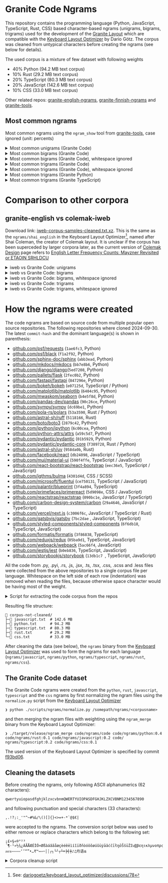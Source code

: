 # Granite Code Ngrams

This repository contains the programming language (Python, JavaScript, TypeScript, Rust, CSS) based character-based ngrams (unigrams, bigrams, trigrams) used for the development of the [Granite Layout](https://github.com/fohrloop/granite-layout) which are compatible with the [Keyboard Layout Optimizer](https://github.com/dariogoetz/keyboard_layout_optimizer) by Dario Götz. The corpus was cleaned from untypical characters before creating the ngrams (see below for details).

The used corpus is a mixture of few dataset with following weights

- 40% Python (94.2 MB text corpus)
- 10% Rust (29.2 MB text corpus)
- 20% TypeScript (80.3 MB text corpus)
- 20% JavaScript (142.6 MB text corpus)
- 10% CSS (33.0 MB text corpus)

Other related repos: [granite-english-ngrams](https://github.com/fohrloop/granite-english-ngrams),  [granite-finnish-ngrams](https://github.com/fohrloop/granite-finnish-ngrams) and [granite-tools](https://github.com/fohrloop/granite-tools).

## Most common ngrams

Most common ngrams using the `ngram_show` tool from [granite-tools](https://github.com/fohrloop/granite-tools), case ignored (unit: percents)

<details>
<summary>Most common unigrams (Granite Code)</summary>

```
────────────────────── code ──────────────────────
   1: ␣ ▇▇▇▇▇▇▇▇▇▇▇▇▇▇▇▇▇▇▇▇▇▇ 7.85
   2: e ▇▇▇▇▇▇▇▇▇▇▇▇▇▇▇▇▇▇▇▇▇▇ 7.81
   3: t ▇▇▇▇▇▇▇▇▇▇▇▇▇▇▇▇▇ 5.94
   4: a ▇▇▇▇▇▇▇▇▇▇▇▇▇ 4.71
   5: r ▇▇▇▇▇▇▇▇▇▇▇▇▇ 4.70
   6: s ▇▇▇▇▇▇▇▇▇▇▇▇ 4.46
   7: o ▇▇▇▇▇▇▇▇▇▇▇▇ 4.33
   8: n ▇▇▇▇▇▇▇▇▇▇▇▇ 4.16
   9: i ▇▇▇▇▇▇▇▇▇▇▇ 4.02
  10: ⏎ ▇▇▇▇▇▇▇▇▇ 3.30
  11: l ▇▇▇▇▇▇▇▇▇ 3.23
  12: c ▇▇▇▇▇▇▇ 2.55
  13: d ▇▇▇▇▇▇▇ 2.38
  14: p ▇▇▇▇▇▇▇ 2.38
  15: . ▇▇▇▇▇▇ 2.09
  16: u ▇▇▇▇▇▇ 2.02
  17: m ▇▇▇▇▇▇ 2.00
  18: - ▇▇▇▇▇ 1.92
  19: , ▇▇▇▇▇ 1.82
  20: f ▇▇▇▇▇ 1.76
  21: ) ▇▇▇▇ 1.46
  22: ( ▇▇▇▇ 1.46
  23: " ▇▇▇▇ 1.44
  24: h ▇▇▇▇ 1.33
  25: : ▇▇▇▇ 1.25
  26: g ▇▇▇ 1.21
  27: b ▇▇▇ 1.21
  28: _ ▇▇▇ 1.20
  29: 0 ▇▇▇ 1.07
  30: 1 ▇▇▇ 1.06
  31: = ▇▇▇ 1.00
  32: y ▇▇ 0.88
  33: 2 ▇▇ 0.79
  34: x ▇▇ 0.77
  35: v ▇▇ 0.76
  36: ' ▇▇ 0.70
  37: { ▇▇ 0.57
  38: } ▇▇ 0.57
  39: / ▇▇ 0.56
  40: w ▇ 0.53
  41: ; ▇ 0.53
  42: 3 ▇ 0.49
  43: k ▇ 0.48
  44: 4 ▇ 0.48
  45: 5 ▇ 0.42
  46: > ▇ 0.35
  47: 6 ▇ 0.34
  48: 8 ▇ 0.34
  49: [ ▇ 0.32
  50: ] ▇ 0.32
  51: * ▇ 0.30
  52: 9 ▇ 0.28
  53: 7 ▇ 0.27
  54: q ▇ 0.21
  55: # ▇ 0.19
  56: < ▇ 0.18
  57: `  0.18
  58: j  0.17
  59: z  0.17
  60: \  0.12
  61: |  0.10
  62: +  0.09
  63: &  0.09
  64: !  0.07
  65: @  0.06
  66: $  0.06
  67: ?  0.05
  68: %  0.04
  69: ^  0.01
  70: ~  0.01
  71:     0.00
  72: €  0.00
```
</details>


<details>
<summary>Most common bigrams (Granite Code)</summary>

```
────────────────────── code ──────────────────────
   1: er ▇▇▇▇▇▇▇▇▇▇▇▇▇▇▇▇▇▇▇▇▇ 1.01
   2: on ▇▇▇▇▇▇▇▇▇▇▇▇▇▇▇▇▇▇▇▇▇ 0.98
   3: ,␣ ▇▇▇▇▇▇▇▇▇▇▇▇▇▇▇▇▇▇▇▇▇ 0.98
   4: re ▇▇▇▇▇▇▇▇▇▇▇▇▇▇▇▇▇▇▇▇ 0.94
   5: in ▇▇▇▇▇▇▇▇▇▇▇▇▇▇▇▇▇▇▇ 0.93
   6: te ▇▇▇▇▇▇▇▇▇▇▇▇▇▇▇▇▇▇ 0.88
   7: se ▇▇▇▇▇▇▇▇▇▇▇▇▇▇▇▇▇ 0.80
   8: or ▇▇▇▇▇▇▇▇▇▇▇▇▇▇▇▇ 0.76
   9: st ▇▇▇▇▇▇▇▇▇▇▇▇▇▇▇ 0.72
  10: at ▇▇▇▇▇▇▇▇▇▇▇▇▇▇▇ 0.70
  11: es ▇▇▇▇▇▇▇▇▇▇▇▇▇▇ 0.67
  12: :␣ ▇▇▇▇▇▇▇▇▇▇▇▇▇▇ 0.66
  13: de ▇▇▇▇▇▇▇▇▇▇▇▇▇▇ 0.66
  14: en ▇▇▇▇▇▇▇▇▇▇▇▇▇▇ 0.65
  15: t␣ ▇▇▇▇▇▇▇▇▇▇▇▇▇ 0.64
  16: co ▇▇▇▇▇▇▇▇▇▇▇▇▇ 0.63
  17: le ▇▇▇▇▇▇▇▇▇▇▇▇▇ 0.62
  18: nt ▇▇▇▇▇▇▇▇▇▇▇▇▇ 0.61
  19: e␣ ▇▇▇▇▇▇▇▇▇▇▇▇▇ 0.60
  20: ar ▇▇▇▇▇▇▇▇▇▇▇▇ 0.59
  21: ti ▇▇▇▇▇▇▇▇▇▇▇▇ 0.56
  22: -- ▇▇▇▇▇▇▇▇▇▇▇ 0.55
  23: ,⏎ ▇▇▇▇▇▇▇▇▇▇▇ 0.54
  24: th ▇▇▇▇▇▇▇▇▇▇▇ 0.53
  25: ␣= ▇▇▇▇▇▇▇▇▇▇▇ 0.53
  26: al ▇▇▇▇▇▇▇▇▇▇▇ 0.52
  27: ro ▇▇▇▇▇▇▇▇▇▇▇ 0.51
  28: =␣ ▇▇▇▇▇▇▇▇▇▇ 0.49
  29: ␣t ▇▇▇▇▇▇▇▇▇▇ 0.49
  30: me ▇▇▇▇▇▇▇▇▇▇ 0.49
  31: el ▇▇▇▇▇▇▇▇▇▇ 0.48
  32: et ▇▇▇▇▇▇▇▇▇ 0.45
  33: ;⏎ ▇▇▇▇▇▇▇▇▇ 0.44
  34: as ▇▇▇▇▇▇▇▇▇ 0.43
  35: an ▇▇▇▇▇▇▇▇▇ 0.41
  36: s␣ ▇▇▇▇▇▇▇▇▇ 0.41
  37: ex ▇▇▇▇▇▇▇▇▇ 0.41
  38: ⏎⏎ ▇▇▇▇▇▇▇▇ 0.40
  39: it ▇▇▇▇▇▇▇▇ 0.40
  40: ra ▇▇▇▇▇▇▇▇ 0.39
```
</details>


<details>
<summary>Most common bigrams (Granite Code), whitespace ignored</summary>

```
────────────────────── code ──────────────────────
   1: er ▇▇▇▇▇▇▇▇▇▇▇▇▇▇▇▇▇▇▇▇▇ 1.28
   2: on ▇▇▇▇▇▇▇▇▇▇▇▇▇▇▇▇▇▇▇▇▇ 1.26
   3: re ▇▇▇▇▇▇▇▇▇▇▇▇▇▇▇▇▇▇▇▇ 1.19
   4: in ▇▇▇▇▇▇▇▇▇▇▇▇▇▇▇▇▇▇▇ 1.18
   5: te ▇▇▇▇▇▇▇▇▇▇▇▇▇▇▇▇▇▇ 1.13
   6: se ▇▇▇▇▇▇▇▇▇▇▇▇▇▇▇▇▇ 1.02
   7: or ▇▇▇▇▇▇▇▇▇▇▇▇▇▇▇▇ 0.96
   8: st ▇▇▇▇▇▇▇▇▇▇▇▇▇▇▇ 0.91
   9: at ▇▇▇▇▇▇▇▇▇▇▇▇▇▇▇ 0.90
  10: es ▇▇▇▇▇▇▇▇▇▇▇▇▇▇ 0.86
  11: de ▇▇▇▇▇▇▇▇▇▇▇▇▇▇ 0.84
  12: en ▇▇▇▇▇▇▇▇▇▇▇▇▇▇ 0.83
  13: co ▇▇▇▇▇▇▇▇▇▇▇▇▇ 0.81
  14: le ▇▇▇▇▇▇▇▇▇▇▇▇▇ 0.79
  15: nt ▇▇▇▇▇▇▇▇▇▇▇▇▇ 0.78
  16: ar ▇▇▇▇▇▇▇▇▇▇▇▇ 0.75
  17: ti ▇▇▇▇▇▇▇▇▇▇▇▇ 0.72
  18: -- ▇▇▇▇▇▇▇▇▇▇▇ 0.70
  19: th ▇▇▇▇▇▇▇▇▇▇▇ 0.68
  20: al ▇▇▇▇▇▇▇▇▇▇▇ 0.66
  21: ro ▇▇▇▇▇▇▇▇▇▇▇ 0.65
  22: me ▇▇▇▇▇▇▇▇▇▇ 0.62
  23: el ▇▇▇▇▇▇▇▇▇▇ 0.61
  24: et ▇▇▇▇▇▇▇▇▇ 0.58
  25: as ▇▇▇▇▇▇▇▇▇ 0.55
  26: an ▇▇▇▇▇▇▇▇▇ 0.53
  27: ex ▇▇▇▇▇▇▇▇▇ 0.52
  28: it ▇▇▇▇▇▇▇▇ 0.51
  29: ra ▇▇▇▇▇▇▇▇ 0.50
  30: ta ▇▇▇▇▇▇▇▇ 0.50
  31: is ▇▇▇▇▇▇▇▇ 0.50
  32: rt ▇▇▇▇▇▇▇▇ 0.49
  33: he ▇▇▇▇▇▇▇▇ 0.49
  34: ne ▇▇▇▇▇▇▇▇ 0.48
  35: ct ▇▇▇▇▇▇▇▇ 0.48
  36: to ▇▇▇▇▇▇▇▇ 0.48
  37: ed ▇▇▇▇▇▇▇▇ 0.48
  38: tr ▇▇▇▇▇▇▇▇ 0.47
  39: nd ▇▇▇▇▇▇▇▇ 0.47
  40: io ▇▇▇▇▇▇▇ 0.45
```
</details>


<details>
<summary>Most common trigrams (Granite Code)</summary>

```
────────────────────── code ──────────────────────
   1: --- ▇▇▇▇▇▇▇▇▇▇▇▇▇▇▇▇▇▇▇▇▇▇▇▇▇▇▇▇▇▇▇▇▇▇▇ 0.42
   2: ␣=␣ ▇▇▇▇▇▇▇▇▇▇▇▇▇▇▇▇▇▇▇▇▇▇▇▇▇▇▇▇▇▇▇▇ 0.39
   3: ion ▇▇▇▇▇▇▇▇▇▇▇▇▇▇▇▇▇▇▇▇▇▇▇▇▇▇▇ 0.33
   4: ent ▇▇▇▇▇▇▇▇▇▇▇▇▇▇▇▇▇▇▇▇▇▇▇▇ 0.29
   5: con ▇▇▇▇▇▇▇▇▇▇▇▇▇▇▇▇▇▇▇▇▇▇▇ 0.28
   6: tio ▇▇▇▇▇▇▇▇▇▇▇▇▇▇▇▇▇▇▇▇▇▇▇ 0.27
   7: ␣{⏎ ▇▇▇▇▇▇▇▇▇▇▇▇▇▇▇▇▇▇▇▇▇ 0.25
   8: the ▇▇▇▇▇▇▇▇▇▇▇▇▇▇▇▇▇▇ 0.22
   9: ing ▇▇▇▇▇▇▇▇▇▇▇▇▇▇▇▇▇ 0.21
  10: ate ▇▇▇▇▇▇▇▇▇▇▇▇▇▇▇▇▇ 0.21
  11: sel ▇▇▇▇▇▇▇▇▇▇▇▇▇▇▇▇▇ 0.20
  12: ␣th ▇▇▇▇▇▇▇▇▇▇▇▇▇▇▇▇▇ 0.20
  13: ␣␣␣ ▇▇▇▇▇▇▇▇▇▇▇▇▇▇▇▇▇ 0.20
  14: ass ▇▇▇▇▇▇▇▇▇▇▇▇▇▇▇ 0.19
  15: ect ▇▇▇▇▇▇▇▇▇▇▇▇▇▇▇ 0.18
  16: ons ▇▇▇▇▇▇▇▇▇▇▇▇▇▇▇ 0.18
  17: ort ▇▇▇▇▇▇▇▇▇▇▇▇▇▇▇ 0.18
  18: );⏎ ▇▇▇▇▇▇▇▇▇▇▇▇▇▇▇ 0.18
  19: rt␣ ▇▇▇▇▇▇▇▇▇▇▇▇▇▇ 0.17
  20: ser ▇▇▇▇▇▇▇▇▇▇▇▇▇▇ 0.17
  21: elf ▇▇▇▇▇▇▇▇▇▇▇▇▇▇ 0.17
  22: def ▇▇▇▇▇▇▇▇▇▇▇▇▇▇ 0.16
  23: ame ▇▇▇▇▇▇▇▇▇▇▇▇▇▇ 0.16
  24: por ▇▇▇▇▇▇▇▇▇▇▇▇▇ 0.16
  25: ter ▇▇▇▇▇▇▇▇▇▇▇▇▇ 0.16
  26: est ▇▇▇▇▇▇▇▇▇▇▇▇▇ 0.15
  27: ␣in ▇▇▇▇▇▇▇▇▇▇▇▇▇ 0.15
  28: val ▇▇▇▇▇▇▇▇▇▇▇▇▇ 0.15
  29: ⏎}⏎ ▇▇▇▇▇▇▇▇▇▇▇▇▇ 0.15
  30: for ▇▇▇▇▇▇▇▇▇▇▇▇▇ 0.15
  31: exp ▇▇▇▇▇▇▇▇▇▇▇▇ 0.15
  32: ert ▇▇▇▇▇▇▇▇▇▇▇▇ 0.15
  33: typ ▇▇▇▇▇▇▇▇▇▇▇▇ 0.15
  34: one ▇▇▇▇▇▇▇▇▇▇▇▇ 0.14
  35: ype ▇▇▇▇▇▇▇▇▇▇▇▇ 0.14
  36: str ▇▇▇▇▇▇▇▇▇▇▇▇ 0.14
  37: ext ▇▇▇▇▇▇▇▇▇▇▇ 0.14
  38: dat ▇▇▇▇▇▇▇▇▇▇▇ 0.14
  39: col ▇▇▇▇▇▇▇▇▇▇▇ 0.13
  40: ␣re ▇▇▇▇▇▇▇▇▇▇▇ 0.13
```
</details>


<details>
<summary>Most common trigrams (Granite Code), whitespace ignored</summary>

```
────────────────────── code ──────────────────────
   1: --- ▇▇▇▇▇▇▇▇▇▇▇▇▇▇▇▇▇▇▇▇ 0.61
   2: ion ▇▇▇▇▇▇▇▇▇▇▇▇▇▇▇ 0.47
   3: ent ▇▇▇▇▇▇▇▇▇▇▇▇▇▇ 0.42
   4: con ▇▇▇▇▇▇▇▇▇▇▇▇▇ 0.41
   5: tio ▇▇▇▇▇▇▇▇▇▇▇▇▇ 0.39
   6: the ▇▇▇▇▇▇▇▇▇▇ 0.31
   7: ing ▇▇▇▇▇▇▇▇▇▇ 0.30
   8: ate ▇▇▇▇▇▇▇▇▇▇ 0.30
   9: sel ▇▇▇▇▇▇▇▇▇▇ 0.29
  10: ass ▇▇▇▇▇▇▇▇▇ 0.27
  11: ect ▇▇▇▇▇▇▇▇▇ 0.26
  12: ons ▇▇▇▇▇▇▇▇ 0.25
  13: ort ▇▇▇▇▇▇▇▇ 0.25
  14: ser ▇▇▇▇▇▇▇▇ 0.25
  15: elf ▇▇▇▇▇▇▇▇ 0.24
  16: def ▇▇▇▇▇▇▇▇ 0.24
  17: ame ▇▇▇▇▇▇▇▇ 0.23
  18: por ▇▇▇▇▇▇▇▇ 0.23
  19: ter ▇▇▇▇▇▇▇ 0.23
  20: est ▇▇▇▇▇▇▇ 0.22
  21: val ▇▇▇▇▇▇▇ 0.22
  22: for ▇▇▇▇▇▇▇ 0.22
  23: exp ▇▇▇▇▇▇▇ 0.22
  24: ert ▇▇▇▇▇▇▇ 0.21
  25: typ ▇▇▇▇▇▇▇ 0.21
  26: one ▇▇▇▇▇▇▇ 0.20
  27: ype ▇▇▇▇▇▇▇ 0.20
  28: str ▇▇▇▇▇▇▇ 0.20
  29: ext ▇▇▇▇▇▇▇ 0.20
  30: dat ▇▇▇▇▇▇ 0.20
  31: col ▇▇▇▇▇▇ 0.19
  32: tes ▇▇▇▇▇▇ 0.19
  33: der ▇▇▇▇▇▇ 0.19
  34: mpo ▇▇▇▇▇▇ 0.19
  35: nte ▇▇▇▇▇▇ 0.19
  36: ont ▇▇▇▇▇▇ 0.19
  37: tur ▇▇▇▇▇▇ 0.19
  38: res ▇▇▇▇▇▇ 0.19
  39: sta ▇▇▇▇▇▇ 0.18
  40: pro ▇▇▇▇▇▇ 0.18
```
</details>

<details>
<summary>Most common trigrams (Granite Python)</summary>

```
───────────────────── python ─────────────────────
   1: --- ▇▇▇▇▇▇▇▇▇▇▇▇▇▇▇▇▇▇▇▇ 0.98
   2: ␣=␣ ▇▇▇▇▇▇▇▇▇▇▇ 0.53
   3: sel ▇▇▇▇▇▇▇ 0.35
   4: ␣␣␣ ▇▇▇▇▇▇▇ 0.34
   5: elf ▇▇▇▇▇▇▇ 0.33
   6: ass ▇▇▇▇▇▇▇ 0.32
   7: ser ▇▇▇▇▇▇▇ 0.32
   8: ion ▇▇▇▇▇▇ 0.32
   9: the ▇▇▇▇▇▇ 0.27
  10: ert ▇▇▇▇▇ 0.25
  11: tio ▇▇▇▇▇ 0.25
  12: rt␣ ▇▇▇▇▇ 0.25
  13: def ▇▇▇▇▇ 0.24
  14: ␣th ▇▇▇▇▇ 0.24
  15: ␣in ▇▇▇▇▇ 0.24
  16: sse ▇▇▇▇▇ 0.23
  17: ):⏎ ▇▇▇▇▇ 0.23
  18: ate ▇▇▇▇ 0.22
  19: est ▇▇▇▇ 0.21
  20: ame ▇▇▇▇ 0.21
  21: )⏎⏎ ▇▇▇▇ 0.21
  22: ing ▇▇▇▇ 0.21
  23: lf. ▇▇▇▇ 0.21
  24: val ▇▇▇▇ 0.21
  25: tes ▇▇▇▇ 0.21
  26: ␣no ▇▇▇▇ 0.20
  27: ⏎de ▇▇▇▇ 0.20
  28: dat ▇▇▇▇ 0.19
  29: ef␣ ▇▇▇▇ 0.19
  30: ect ▇▇▇▇ 0.18
  31: ent ▇▇▇▇ 0.18
  32: one ▇▇▇▇ 0.17
  33: for ▇▇▇▇ 0.17
  34: he␣ ▇▇▇▇ 0.17
  35: int ▇▇▇ 0.17
  36: typ ▇▇▇ 0.17
  37: ",␣ ▇▇▇ 0.17
  38: ":␣ ▇▇▇ 0.17
  39: ⏎#␣ ▇▇▇ 0.17
  40: ␣se ▇▇▇ 0.16
```
</details>


<details>
<summary>Most common trigrams (Granite TypeScript)</summary>

```
─────────────────── typescript ───────────────────
   1: con ▇▇▇▇▇▇▇▇▇▇▇▇▇▇▇▇▇▇▇▇ 0.49
   2: ent ▇▇▇▇▇▇▇▇▇▇▇▇▇▇▇▇▇ 0.43
   3: ␣{⏎ ▇▇▇▇▇▇▇▇▇▇▇▇▇▇▇▇▇ 0.43
   4: ons ▇▇▇▇▇▇▇▇▇▇▇▇▇▇ 0.35
   5: ion ▇▇▇▇▇▇▇▇▇▇▇▇▇▇ 0.34
   6: ␣=␣ ▇▇▇▇▇▇▇▇▇▇▇▇▇ 0.32
   7: ort ▇▇▇▇▇▇▇▇▇▇▇▇▇ 0.31
   8: tio ▇▇▇▇▇▇▇▇▇▇▇▇ 0.30
   9: ":␣ ▇▇▇▇▇▇▇▇▇▇▇▇ 0.29
  10: );⏎ ▇▇▇▇▇▇▇▇▇▇▇ 0.28
  11: por ▇▇▇▇▇▇▇▇▇▇▇ 0.28
  12: nst ▇▇▇▇▇▇▇▇▇▇▇ 0.27
  13: the ▇▇▇▇▇▇▇▇▇▇ 0.26
  14: st␣ ▇▇▇▇▇▇▇▇▇▇ 0.26
  15: pro ▇▇▇▇▇▇▇▇▇▇ 0.25
  16: rt␣ ▇▇▇▇▇▇▇▇▇▇ 0.25
  17: ect ▇▇▇▇▇▇▇▇▇▇ 0.25
  18: mpo ▇▇▇▇▇▇▇▇▇▇ 0.25
  19: ⏎co ▇▇▇▇▇▇▇▇▇▇ 0.24
  20: ␣th ▇▇▇▇▇▇▇▇▇▇ 0.24
  21: ate ▇▇▇▇▇▇▇▇▇ 0.23
  22: ing ▇▇▇▇▇▇▇▇▇ 0.23
  23: ,⏎" ▇▇▇▇▇▇▇▇▇ 0.22
  24: exp ▇▇▇▇▇▇▇▇▇ 0.22
  25: :␣" ▇▇▇▇▇▇▇▇▇ 0.22
  26: ;⏎⏎ ▇▇▇▇▇▇▇▇ 0.20
  27: rop ▇▇▇▇▇▇▇▇ 0.20
  28: rea ▇▇▇▇▇▇▇▇ 0.20
  29: ext ▇▇▇▇▇▇▇▇ 0.19
  30: rom ▇▇▇▇▇▇▇▇ 0.19
  31: :␣' ▇▇▇▇▇▇▇▇ 0.19
  32: fro ▇▇▇▇▇▇▇ 0.18
  33: ␣re ▇▇▇▇▇▇▇ 0.18
  34: ⏎ex ▇▇▇▇▇▇▇ 0.18
  35: om␣ ▇▇▇▇▇▇▇ 0.17
  36: men ▇▇▇▇▇▇▇ 0.17
  37: act ▇▇▇▇▇▇▇ 0.17
  38: der ▇▇▇▇▇▇▇ 0.17
  39: ont ▇▇▇▇▇▇▇ 0.17
  40: ",⏎ ▇▇▇▇▇▇▇ 0.17
```
</details>

# Comparison to other corpora

## granite-english vs colemak-iweb

Download link: [iweb-corpus-samples-cleaned.txt.xz](https://colemak.com/pub/corpus/iweb-corpus-samples-cleaned.txt.xz). This is the same as the `ngrams/shai_english` in the Keyboard Layout Optimizer[^shai], named after Shai Coleman, the creator of Colemak layout. It is unclear if the corpus has been superceded by larger corpora later, as the current version of [Colemak Design](https://colemak.com/Design) page refers to [English Letter Frequency Counts: Mayzner Revisited or ETAOIN SRHLDCU](https://norvig.com/mayzner.html)

<details>
<summary>iweb vs Granite Code: unigrams</summary>

```
───────────────────────iweb─────────────────────── ───────────────────────code───────────────────────
 1: ␣  ▇▇▇▇▇▇▇▇▇▇▇▇▇▇▇▇▇▇▇▇▇▇▇ 16.84                 1 ( +0): ␣ ▇▇▇▇▇▇▇▇▇▇▇▇▇▇▇▇▇▇▇▇▇▇▇▇ 7.85
 2: e  ▇▇▇▇▇▇▇▇▇▇▇▇▇ 9.59                            2 ( +0): e ▇▇▇▇▇▇▇▇▇▇▇▇▇▇▇▇▇▇▇▇▇▇▇▇ 7.81
 3: t  ▇▇▇▇▇▇▇▇▇▇ 7.28                               3 ( +0): t ▇▇▇▇▇▇▇▇▇▇▇▇▇▇▇▇▇▇ 5.94
 4: a  ▇▇▇▇▇▇▇▇▇ 6.50                                4 ( +0): a ▇▇▇▇▇▇▇▇▇▇▇▇▇▇ 4.71
 5: o  ▇▇▇▇▇▇▇▇ 6.22                                 5 ( +4): r ▇▇▇▇▇▇▇▇▇▇▇▇▇▇ 4.70
 6: i  ▇▇▇▇▇▇▇▇ 5.81                                 6 ( +2): s ▇▇▇▇▇▇▇▇▇▇▇▇▇▇ 4.46
 7: n  ▇▇▇▇▇▇▇▇ 5.54                                 7 ( -2): o ▇▇▇▇▇▇▇▇▇▇▇▇▇ 4.33
 8: s  ▇▇▇▇▇▇▇ 5.24                                  8 ( -1): n ▇▇▇▇▇▇▇▇▇▇▇▇▇ 4.16
 9: r  ▇▇▇▇▇▇▇ 4.93                                  9 ( -3): i ▇▇▇▇▇▇▇▇▇▇▇▇ 4.02
10: h  ▇▇▇▇▇ 3.73                                   10 (+16): ⏎ ▇▇▇▇▇▇▇▇▇▇ 3.30
11: l  ▇▇▇▇▇ 3.38                                   11 ( +0): l ▇▇▇▇▇▇▇▇▇▇ 3.23
12: d  ▇▇▇▇ 2.96                                    12 ( +1): c ▇▇▇▇▇▇▇▇ 2.55
13: c  ▇▇▇ 2.53                                     13 ( -1): d ▇▇▇▇▇▇▇ 2.38
14: u  ▇▇▇ 2.36                                     14 ( +3): p ▇▇▇▇▇▇▇ 2.38
15: m  ▇▇▇ 1.98                                     15 ( +7): . ▇▇▇▇▇▇ 2.09
16: f  ▇▇ 1.74                                      16 ( -2): u ▇▇▇▇▇▇ 2.02
17: p  ▇▇ 1.71                                      17 ( -2): m ▇▇▇▇▇▇ 2.00
18: g  ▇▇ 1.67                                      18 ( +9): - ▇▇▇▇▇▇ 1.92
19: y  ▇▇ 1.57                                      19 ( +5): , ▇▇▇▇▇▇ 1.82
20: w  ▇▇ 1.47                                      20 ( -4): f ▇▇▇▇▇ 1.76
21: b  ▇▇ 1.22                                      21 (+16): ) ▇▇▇▇ 1.46
22: .  ▇ 0.89                                       22 (+16): ( ▇▇▇▇ 1.46
23: v  ▇ 0.87                                       23 ( +7): " ▇▇▇▇ 1.44
24: ,  ▇ 0.82                                       24 (-14): h ▇▇▇▇ 1.33
25: k  ▇ 0.65                                       25 (+14): : ▇▇▇▇ 1.25
26: ⏎   0.35                                        26 ( -8): g ▇▇▇▇ 1.21
27: -   0.21                                        27 ( -6): b ▇▇▇▇ 1.21
28: '   0.21                                        28 (???): _ ▇▇▇▇ 1.20
29: x   0.18                                        29 ( +2): 0 ▇▇▇ 1.07
30: "   0.15                                        30 ( +3): 1 ▇▇▇ 1.06
31: 0   0.15                                        31 (+26): = ▇▇▇ 1.00
32: j   0.14                                        32 (-13): y ▇▇▇ 0.88
33: 1   0.13                                        33 ( +1): 2 ▇▇ 0.79
34: 2   0.10                                        34 ( -5): x ▇▇ 0.77
35: q   0.08                                        35 (-12): v ▇▇ 0.76
36: z   0.08                                        36 ( -8): ' ▇▇ 0.70
37: )   0.08                                        37 (???): { ▇▇ 0.57
38: (   0.08                                        38 (???): } ▇▇ 0.57
39: :   0.06                                        39 (+10): / ▇▇ 0.56
40: 5   0.05                                        40 (-20): w ▇▇ 0.53
41: 3   0.05                                        41 ( +9): ; ▇▇ 0.53
42: 9   0.04                                        42 ( -1): 3 ▇▇ 0.49
43: ?   0.04                                        43 (-18): k ▇ 0.48
44: 4   0.04                                        44 ( +0): 4 ▇ 0.48
45: !   0.04                                        45 ( -5): 5 ▇ 0.42
46: 6   0.04                                        46 (+10): > ▇ 0.35
47: 8   0.03                                        47 ( -1): 6 ▇ 0.34
48: 7   0.03                                        48 ( -1): 8 ▇ 0.34
49: /   0.02                                        49 (???): [ ▇ 0.32
50: ;   0.02                                        50 (???): ] ▇ 0.32
51: $   0.01                                        51 ( +4): * ▇ 0.30
52: %   0.01                                        52 (-10): 9 ▇ 0.28
53: &   0.01                                        53 ( -5): 7 ▇ 0.27
54: +   0.01                                        54 (-19): q ▇ 0.21
55: *   0.00                                        55 ( +3): # ▇ 0.19
56: >   0.00                                        56 ( +4): < ▇ 0.18
57: =   0.00                                        57 (???): ` ▇ 0.18
58: #   0.00                                        58 (-26): j ▇ 0.17
59: @   0.00                                        59 (-23): z ▇ 0.17
60: <   0.00                                        60 (???): \  0.12
61:     0.00                                        61 (???): |  0.10
62: ’   0.00                                        62 ( -8): +  0.09
63: ”   0.00                                        63 (-10): &  0.09
64: “   0.00                                        64 (-19): !  0.07
65: —   0.00                                        65 ( -6): @  0.06
66: ü   0.00                                        66 (-15): $  0.06
67: –   0.00                                        67 (-24): ?  0.05
68: •   0.00                                        68 (-16): %  0.04
69: ¢   0.00                                        69 (???): ^  0.01
70: ´   0.00                                        70 (???): ~  0.01
71: é   0.00                                        71 (???):     0.00
72: ʼ   0.00                                        72 (???): €  0.00
73: ®   0.00                                       ??? (???): ö  0.00
74: ¤   0.00                                       ??? (???): °  0.00
75: ‐   0.00                                       ??? (???): ⅜  0.00
76: §   0.00                                       ??? (???): ⅓  0.00
77: ä   0.00                                       ??? (???): ‐  0.00
78: ⅓   0.00                                       ??? (???): ⅔  0.00
79: ′   0.00                                       ??? (???): ü  0.00
80: ć   0.00                                       ??? (???): ′  0.00
81: →   0.00                                       ??? (???): ®  0.00
82: и   0.00                                       ??? (???): ć  0.00
83: ⅔   0.00                                       ??? (???): “  0.00
84: ⅜   0.00                                       ??? (???): ­  0.00
85: ¬   0.00                                       ??? (???): ´  0.00
86: ­   0.00                                       ??? (???): —  0.00
87: ›   0.00                                       ??? (???): ”  0.00
88: ö   0.00                                       ??? (???): ¬  0.00
89: ☺   0.00                                       ??? (???): ›  0.00
90: ·   0.00                                       ??? (???): é  0.00
91: °   0.00                                       ??? (???): §  0.00
92: ÷   0.00                                       ??? (???): â  0.00
93: â   0.00                                       ??? (???): ·  0.00
94: ⅛   0.00                                       ??? (???): и  0.00
???: \  0.00                                       ??? (???): ⅛  0.00
???:      0.00                                       ??? (???): ÷  0.00
???: ^  0.00                                       ??? (???): ¤  0.00
???: }  0.00                                       ??? (???): –  0.00
???: _  0.00                                       ??? (???): ☺  0.00
???: `  0.00                                       ??? (???): •  0.00
???: €  0.00                                       ??? (???): ¢  0.00
???: |  0.00                                       ??? (???):    0.00
???: ]  0.00                                       ??? (???): →  0.00
???: [  0.00                                       ??? (???): ’  0.00
???: {  0.00                                       ??? (???): ʼ  0.00
???: ~  0.00                                       ??? (???): ä  0.00
```
</details>



<details>
<summary>iweb vs Granite Code: bigrams</summary>

```
───────────────────────iweb─────────────────────── ───────────────────────code───────────────────────
 1: e␣   ▇▇▇▇▇▇▇▇▇▇▇▇▇▇▇▇▇▇▇▇▇ 2.94                    1 (  +10): er ▇▇▇▇▇▇▇▇▇▇▇▇▇▇▇▇▇▇▇▇▇ 1.01
 2: ␣t   ▇▇▇▇▇▇▇▇▇▇▇▇▇▇▇▇▇▇ 2.50                       2 (  +15): on ▇▇▇▇▇▇▇▇▇▇▇▇▇▇▇▇▇▇▇▇▇ 0.98
 3: th   ▇▇▇▇▇▇▇▇▇▇▇▇▇▇▇ 2.03                          3 (  +23): ,␣ ▇▇▇▇▇▇▇▇▇▇▇▇▇▇▇▇▇▇▇▇▇ 0.98
 4: ␣a   ▇▇▇▇▇▇▇▇▇▇▇▇▇▇ 1.99                           4 (  +10): re ▇▇▇▇▇▇▇▇▇▇▇▇▇▇▇▇▇▇▇▇ 0.94
 5: s␣   ▇▇▇▇▇▇▇▇▇▇▇▇▇ 1.84                            5 (   +2): in ▇▇▇▇▇▇▇▇▇▇▇▇▇▇▇▇▇▇▇ 0.93
 6: he   ▇▇▇▇▇▇▇▇▇▇▇▇ 1.66                             6 (  +28): te ▇▇▇▇▇▇▇▇▇▇▇▇▇▇▇▇▇▇ 0.88
 7: in   ▇▇▇▇▇▇▇▇▇▇▇ 1.55                              7 (  +44): se ▇▇▇▇▇▇▇▇▇▇▇▇▇▇▇▇▇ 0.80
 8: t␣   ▇▇▇▇▇▇▇▇▇▇▇ 1.49                              8 (  +15): or ▇▇▇▇▇▇▇▇▇▇▇▇▇▇▇▇ 0.76
 9: d␣   ▇▇▇▇▇▇▇▇▇▇ 1.40                               9 (  +28): st ▇▇▇▇▇▇▇▇▇▇▇▇▇▇▇ 0.72
10: an   ▇▇▇▇▇▇▇▇▇ 1.25                               10 (  +11): at ▇▇▇▇▇▇▇▇▇▇▇▇▇▇▇ 0.70
11: er   ▇▇▇▇▇▇▇▇▇ 1.21                               11 (  +16): es ▇▇▇▇▇▇▇▇▇▇▇▇▇▇ 0.67
12: n␣   ▇▇▇▇▇▇▇▇▇ 1.20                               12 ( +295): :␣ ▇▇▇▇▇▇▇▇▇▇▇▇▇▇ 0.66
13: ␣i   ▇▇▇▇▇▇▇▇▇ 1.20                               13 (  +52): de ▇▇▇▇▇▇▇▇▇▇▇▇▇▇ 0.66
14: re   ▇▇▇▇▇▇▇▇ 1.14                                14 (  +11): en ▇▇▇▇▇▇▇▇▇▇▇▇▇▇ 0.65
15: ␣s   ▇▇▇▇▇▇▇▇ 1.12                                15 (   -7): t␣ ▇▇▇▇▇▇▇▇▇▇▇▇▇ 0.64
16: ␣o   ▇▇▇▇▇▇▇▇ 1.06                                16 (  +44): co ▇▇▇▇▇▇▇▇▇▇▇▇▇ 0.63
17: on   ▇▇▇▇▇▇▇ 0.99                                 17 (  +33): le ▇▇▇▇▇▇▇▇▇▇▇▇▇ 0.62
18: r␣   ▇▇▇▇▇▇▇ 0.97                                 18 (  +28): nt ▇▇▇▇▇▇▇▇▇▇▇▇▇ 0.61
19: ␣w   ▇▇▇▇▇▇▇ 0.95                                 19 (  -18): e␣ ▇▇▇▇▇▇▇▇▇▇▇▇▇ 0.60
20: ␣c   ▇▇▇▇▇▇ 0.86                                  20 (  +18): ar ▇▇▇▇▇▇▇▇▇▇▇▇ 0.59
21: at   ▇▇▇▇▇▇ 0.86                                  21 (  +15): ti ▇▇▇▇▇▇▇▇▇▇▇▇ 0.56
22: y␣   ▇▇▇▇▇▇ 0.84                                  22 ( +542): -- ▇▇▇▇▇▇▇▇▇▇▇ 0.55
23: or   ▇▇▇▇▇▇ 0.83                                  23 (+1096): ,⏎ ▇▇▇▇▇▇▇▇▇▇▇ 0.54
24: nd   ▇▇▇▇▇▇ 0.83                                  24 (  -21): th ▇▇▇▇▇▇▇▇▇▇▇ 0.53
25: en   ▇▇▇▇▇▇ 0.80                                  25 ( +811): ␣= ▇▇▇▇▇▇▇▇▇▇▇ 0.53
26: ,␣   ▇▇▇▇▇▇ 0.79                                  26 (  +16): al ▇▇▇▇▇▇▇▇▇▇▇ 0.52
27: es   ▇▇▇▇▇▇ 0.79                                  27 (  +35): ro ▇▇▇▇▇▇▇▇▇▇▇ 0.51
28: o␣   ▇▇▇▇▇▇ 0.77                                  28 ( +798): =␣ ▇▇▇▇▇▇▇▇▇▇ 0.49
29: to   ▇▇▇▇▇ 0.76                                   29 (  -27): ␣t ▇▇▇▇▇▇▇▇▇▇ 0.49
30: ou   ▇▇▇▇▇ 0.76                                   30 (  +28): me ▇▇▇▇▇▇▇▇▇▇ 0.49
31: ␣b   ▇▇▇▇▇ 0.75                                   31 (  +53): el ▇▇▇▇▇▇▇▇▇▇ 0.48
32: ng   ▇▇▇▇▇ 0.73                                   32 (  +62): et ▇▇▇▇▇▇▇▇▇ 0.45
33: it   ▇▇▇▇▇ 0.72                                   33 ( +959): ;⏎ ▇▇▇▇▇▇▇▇▇ 0.44
34: te   ▇▇▇▇▇ 0.70                                   34 (  +19): as ▇▇▇▇▇▇▇▇▇ 0.43
35: ␣f   ▇▇▇▇▇ 0.70                                   35 (  -25): an ▇▇▇▇▇▇▇▇▇ 0.41
36: ti   ▇▇▇▇▇ 0.69                                   36 (  -31): s␣ ▇▇▇▇▇▇▇▇▇ 0.41
37: st   ▇▇▇▇▇ 0.69                                   37 ( +150): ex ▇▇▇▇▇▇▇▇▇ 0.41
38: ar   ▇▇▇▇▇ 0.68                                   38 (???): ⏎⏎   ▇▇▇▇▇▇▇▇ 0.40
39: ␣p   ▇▇▇▇▇ 0.67                                   39 (   -6): it ▇▇▇▇▇▇▇▇ 0.40
40: ␣m   ▇▇▇▇▇ 0.64                                   40 (  +34): ra ▇▇▇▇▇▇▇▇ 0.39
42: al   ▇▇▇▇▇ 0.63                                   42 (  -27): ␣s ▇▇▇▇▇▇▇▇ 0.39
46: nt   ▇▇▇▇ 0.59                                    45 (  -39): he ▇▇▇▇▇▇▇▇ 0.38
50: le   ▇▇▇▇ 0.55                                    48 (  -35): ␣i ▇▇▇▇▇▇▇▇ 0.38
51: se   ▇▇▇▇ 0.55                                    49 (  -20): to ▇▇▇▇▇▇▇▇ 0.38
53: as   ▇▇▇▇ 0.52                                    51 (  -39): n␣ ▇▇▇▇▇▇▇▇ 0.37
58: me   ▇▇▇▇ 0.50                                    53 (  -29): nd ▇▇▇▇▇▇▇▇ 0.37
60: co   ▇▇▇ 0.47                                     55 (  -51): ␣a ▇▇▇▇▇▇▇▇ 0.36
62: ro   ▇▇▇ 0.46                                     64 (  -32): ng ▇▇▇▇▇▇▇ 0.32
65: de   ▇▇▇ 0.44                                     69 (  -49): ␣c ▇▇▇▇▇▇ 0.29
74: ra   ▇▇▇ 0.37                                     72 (  -37): ␣f ▇▇▇▇▇▇ 0.29
84: el   ▇▇ 0.33                                      90 (  -72): r␣ ▇▇▇▇▇ 0.25
94: et   ▇▇ 0.29                                     102 (  -72): ou ▇▇▇▇▇ 0.23
187: ex  ▇ 0.12                                      104 (  -95): d␣ ▇▇▇▇▇ 0.23
307: :␣   0.04                                       111 (  -80): ␣b ▇▇▇▇ 0.21
564: --   0.01                                       113 (  -74): ␣p ▇▇▇▇ 0.21
826: =␣   0.00                                       138 ( -122): ␣o ▇▇▇▇ 0.18
836: ␣=   0.00                                       170 ( -130): ␣m ▇▇▇ 0.15
992: ;⏎   0.00                                       225 ( -203): y␣ ▇▇ 0.11
1119: ,⏎  0.00                                       229 ( -210): ␣w ▇▇ 0.11
???: ⏎⏎   0.00                                       258 ( -230): o␣ ▇▇ 0.09
```
</details>


<details>
<summary>iweb vs Granite Code: bigrams, whitespace ignored</summary>

```
───────────────────────iweb─────────────────────── ───────────────────────code───────────────────────
 1: th  ▇▇▇▇▇▇▇▇▇▇▇▇▇▇▇▇▇▇▇▇▇▇▇ 3.10                  1 (  +4): er ▇▇▇▇▇▇▇▇▇▇▇▇▇▇▇▇▇▇▇▇▇▇ 1.28
 2: he  ▇▇▇▇▇▇▇▇▇▇▇▇▇▇▇▇▇▇▇ 2.53                      2 (  +5): on ▇▇▇▇▇▇▇▇▇▇▇▇▇▇▇▇▇▇▇▇▇▇ 1.26
 3: in  ▇▇▇▇▇▇▇▇▇▇▇▇▇▇▇▇▇▇ 2.36                       3 (  +3): re ▇▇▇▇▇▇▇▇▇▇▇▇▇▇▇▇▇▇▇▇ 1.19
 4: an  ▇▇▇▇▇▇▇▇▇▇▇▇▇▇ 1.90                           4 (  -1): in ▇▇▇▇▇▇▇▇▇▇▇▇▇▇▇▇▇▇▇▇ 1.18
 5: er  ▇▇▇▇▇▇▇▇▇▇▇▇▇▇ 1.85                           5 ( +12): te ▇▇▇▇▇▇▇▇▇▇▇▇▇▇▇▇▇▇▇ 1.13
 6: re  ▇▇▇▇▇▇▇▇▇▇▇▇▇ 1.74                            6 ( +22): se ▇▇▇▇▇▇▇▇▇▇▇▇▇▇▇▇▇▇ 1.02
 7: on  ▇▇▇▇▇▇▇▇▇▇▇ 1.51                              7 (  +2): or ▇▇▇▇▇▇▇▇▇▇▇▇▇▇▇▇▇ 0.96
 8: at  ▇▇▇▇▇▇▇▇▇▇ 1.31                               8 ( +11): st ▇▇▇▇▇▇▇▇▇▇▇▇▇▇▇▇ 0.91
 9: or  ▇▇▇▇▇▇▇▇▇ 1.27                                9 (  -1): at ▇▇▇▇▇▇▇▇▇▇▇▇▇▇▇ 0.90
10: nd  ▇▇▇▇▇▇▇▇▇ 1.27                               10 (  +2): es ▇▇▇▇▇▇▇▇▇▇▇▇▇▇▇ 0.86
11: en  ▇▇▇▇▇▇▇▇▇ 1.22                               11 ( +26): de ▇▇▇▇▇▇▇▇▇▇▇▇▇▇ 0.84
12: es  ▇▇▇▇▇▇▇▇▇ 1.20                               12 (  -1): en ▇▇▇▇▇▇▇▇▇▇▇▇▇▇ 0.83
13: to  ▇▇▇▇▇▇▇▇▇ 1.16                               13 ( +20): co ▇▇▇▇▇▇▇▇▇▇▇▇▇▇ 0.81
14: ou  ▇▇▇▇▇▇▇▇▇ 1.16                               14 ( +13): le ▇▇▇▇▇▇▇▇▇▇▇▇▇▇ 0.79
15: ng  ▇▇▇▇▇▇▇▇ 1.11                                15 ( +10): nt ▇▇▇▇▇▇▇▇▇▇▇▇▇ 0.78
16: it  ▇▇▇▇▇▇▇▇ 1.09                                16 (  +4): ar ▇▇▇▇▇▇▇▇▇▇▇▇▇ 0.75
17: te  ▇▇▇▇▇▇▇▇ 1.07                                17 (  +1): ti ▇▇▇▇▇▇▇▇▇▇▇▇ 0.72
18: ti  ▇▇▇▇▇▇▇▇ 1.06                                18 (+438): -- ▇▇▇▇▇▇▇▇▇▇▇▇ 0.70
19: st  ▇▇▇▇▇▇▇▇ 1.05                                19 ( -18): th ▇▇▇▇▇▇▇▇▇▇▇▇ 0.68
20: ar  ▇▇▇▇▇▇▇▇ 1.03                                20 (  +1): al ▇▇▇▇▇▇▇▇▇▇▇ 0.66
21: al  ▇▇▇▇▇▇▇ 0.97                                 21 ( +14): ro ▇▇▇▇▇▇▇▇▇▇▇ 0.65
22: is  ▇▇▇▇▇▇▇ 0.96                                 22 ( +10): me ▇▇▇▇▇▇▇▇▇▇▇ 0.62
23: ed  ▇▇▇▇▇▇▇ 0.96                                 23 ( +29): el ▇▇▇▇▇▇▇▇▇▇ 0.61
24: ha  ▇▇▇▇▇▇▇ 0.93                                 24 ( +36): et ▇▇▇▇▇▇▇▇▇▇ 0.58
25: nt  ▇▇▇▇▇▇▇ 0.90                                 25 (  +4): as ▇▇▇▇▇▇▇▇▇ 0.55
26: ve  ▇▇▇▇▇▇ 0.86                                  26 ( -22): an ▇▇▇▇▇▇▇▇▇ 0.53
27: le  ▇▇▇▇▇▇ 0.84                                  27 (+117): ex ▇▇▇▇▇▇▇▇▇ 0.52
28: se  ▇▇▇▇▇▇ 0.84                                  28 ( -12): it ▇▇▇▇▇▇▇▇▇ 0.51
29: as  ▇▇▇▇▇▇ 0.79                                  29 ( +14): ra ▇▇▇▇▇▇▇▇▇ 0.50
30: ea  ▇▇▇▇▇▇ 0.77                                  30 ( +26): ta ▇▇▇▇▇▇▇▇▇ 0.50
31: of  ▇▇▇▇▇▇ 0.76                                  31 (  -9): is ▇▇▇▇▇▇▇▇ 0.50
32: me  ▇▇▇▇▇▇ 0.76                                  32 ( +55): rt ▇▇▇▇▇▇▇▇ 0.49
33: co  ▇▇▇▇▇ 0.71                                   33 ( -31): he ▇▇▇▇▇▇▇▇ 0.49
34: ll  ▇▇▇▇▇ 0.70                                   34 (  +2): ne ▇▇▇▇▇▇▇▇ 0.48
35: ro  ▇▇▇▇▇ 0.69                                   35 ( +45): ct ▇▇▇▇▇▇▇▇ 0.48
36: ne  ▇▇▇▇▇ 0.69                                   36 ( -23): to ▇▇▇▇▇▇▇▇ 0.48
37: de  ▇▇▇▇▇ 0.67                                   37 ( -14): ed ▇▇▇▇▇▇▇▇ 0.48
38: hi  ▇▇▇▇▇ 0.66                                   38 ( +44): tr ▇▇▇▇▇▇▇▇ 0.47
39: ri  ▇▇▇▇▇ 0.62                                   39 ( -29): nd ▇▇▇▇▇▇▇▇ 0.47
40: li  ▇▇▇▇ 0.60                                    40 (  +2): io ▇▇▇▇▇▇▇▇ 0.45
42: io  ▇▇▇▇ 0.58                                    41 (  -1): li ▇▇▇▇▇▇▇▇ 0.45
43: ra  ▇▇▇▇ 0.57                                    42 (  -3): ri ▇▇▇▇▇▇▇▇ 0.45
52: el  ▇▇▇▇ 0.51                                    47 ( -32): ng ▇▇▇▇▇▇▇ 0.41
56: ta  ▇▇▇▇ 0.49                                    67 ( -41): ve ▇▇▇▇▇ 0.31
60: et  ▇▇▇ 0.45                                     75 ( -61): ou ▇▇▇▇▇ 0.29
80: ct  ▇▇▇ 0.37                                     76 ( -46): ea ▇▇▇▇▇ 0.29
82: tr  ▇▇▇ 0.36                                     96 ( -62): ll ▇▇▇▇ 0.24
87: rt  ▇▇▇ 0.34                                    120 ( -96): ha ▇▇▇ 0.20
144: ex ▇ 0.19                                      132 ( -94): hi ▇▇▇ 0.18
456: --  0.01                                       207 (-176): of ▇▇ 0.11
```
</details>


<details>
<summary>iweb vs Granite Code: trigrams</summary>

```
───────────────────────iweb─────────────────────── ───────────────────────code───────────────────────
 1: ␣th    ▇▇▇▇▇▇▇▇▇▇▇▇▇▇▇▇▇▇▇ 1.57                     1 ( +7138): --- ▇▇▇▇▇▇▇▇▇▇▇▇▇▇▇▇▇▇▇▇▇▇▇▇▇▇▇▇▇▇▇▇▇▇ 0.42
 2: the    ▇▇▇▇▇▇▇▇▇▇▇▇▇▇▇▇ 1.29                        2 ( +4046): ␣=␣ ▇▇▇▇▇▇▇▇▇▇▇▇▇▇▇▇▇▇▇▇▇▇▇▇▇▇▇▇▇▇▇▇ 0.39
 3: he␣    ▇▇▇▇▇▇▇▇▇▇▇▇ 1.03                            3 (   +21): ion ▇▇▇▇▇▇▇▇▇▇▇▇▇▇▇▇▇▇▇▇▇▇▇▇▇▇ 0.33
 4: ␣an    ▇▇▇▇▇▇▇▇ 0.63                                4 (   +25): ent ▇▇▇▇▇▇▇▇▇▇▇▇▇▇▇▇▇▇▇▇▇▇▇ 0.29
 5: ing    ▇▇▇▇▇▇▇ 0.61                                 5 (  +112): con ▇▇▇▇▇▇▇▇▇▇▇▇▇▇▇▇▇▇▇▇▇▇▇ 0.28
 6: nd␣    ▇▇▇▇▇▇▇ 0.61                                 6 (   +30): tio ▇▇▇▇▇▇▇▇▇▇▇▇▇▇▇▇▇▇▇▇▇▇ 0.27
 7: and    ▇▇▇▇▇▇▇ 0.59                                 7 (???): ␣{⏎    ▇▇▇▇▇▇▇▇▇▇▇▇▇▇▇▇▇▇▇▇ 0.25
 8: ␣to    ▇▇▇▇▇▇▇ 0.58                                 8 (    -6): the ▇▇▇▇▇▇▇▇▇▇▇▇▇▇▇▇▇ 0.22
 9: ng␣    ▇▇▇▇▇▇▇ 0.54                                 9 (    -4): ing ▇▇▇▇▇▇▇▇▇▇▇▇▇▇▇▇▇ 0.21
10: to␣    ▇▇▇▇▇▇ 0.53                                 10 (   +64): ate ▇▇▇▇▇▇▇▇▇▇▇▇▇▇▇▇▇ 0.21
11: ␣in    ▇▇▇▇▇▇ 0.50                                 11 (  +653): sel ▇▇▇▇▇▇▇▇▇▇▇▇▇▇▇▇ 0.20
12: ed␣    ▇▇▇▇▇▇ 0.48                                 12 (   -11): ␣th ▇▇▇▇▇▇▇▇▇▇▇▇▇▇▇▇ 0.20
13: ␣of    ▇▇▇▇▇▇ 0.47                                 13 (???): ␣␣␣    ▇▇▇▇▇▇▇▇▇▇▇▇▇▇▇▇ 0.20
14: of␣    ▇▇▇▇▇ 0.43                                  14 (  +456): ass ▇▇▇▇▇▇▇▇▇▇▇▇▇▇▇ 0.19
15: ␣a␣    ▇▇▇▇▇ 0.40                                  15 (  +153): ect ▇▇▇▇▇▇▇▇▇▇▇▇▇▇▇ 0.18
16: er␣    ▇▇▇▇▇ 0.40                                  16 (  +121): ons ▇▇▇▇▇▇▇▇▇▇▇▇▇▇ 0.18
17: is␣    ▇▇▇▇ 0.36                                   17 (  +213): ort ▇▇▇▇▇▇▇▇▇▇▇▇▇▇ 0.18
18: in␣    ▇▇▇▇ 0.35                                   18 (+12047): );⏎ ▇▇▇▇▇▇▇▇▇▇▇▇▇▇ 0.18
19: ␣co    ▇▇▇▇ 0.35                                   19 (  +375): rt␣ ▇▇▇▇▇▇▇▇▇▇▇▇▇▇ 0.17
20: re␣    ▇▇▇▇ 0.35                                   20 (  +398): ser ▇▇▇▇▇▇▇▇▇▇▇▇▇▇ 0.17
21: on␣    ▇▇▇▇ 0.35                                   21 ( +1257): elf ▇▇▇▇▇▇▇▇▇▇▇▇▇▇ 0.17
22: e␣t    ▇▇▇▇ 0.34                                   22 ( +1451): def ▇▇▇▇▇▇▇▇▇▇▇▇▇ 0.16
23: s␣a    ▇▇▇▇ 0.33                                   23 (  +275): ame ▇▇▇▇▇▇▇▇▇▇▇▇▇ 0.16
24: ion    ▇▇▇▇ 0.33                                   24 (  +379): por ▇▇▇▇▇▇▇▇▇▇▇▇▇ 0.16
25: at␣    ▇▇▇▇ 0.32                                   25 (   +31): ter ▇▇▇▇▇▇▇▇▇▇▇▇▇ 0.16
26: or␣    ▇▇▇▇ 0.32                                   26 (  +124): est ▇▇▇▇▇▇▇▇▇▇▇▇ 0.15
27: es␣    ▇▇▇▇ 0.30                                   27 (   -16): ␣in ▇▇▇▇▇▇▇▇▇▇▇▇ 0.15
28: e␣a    ▇▇▇▇ 0.30                                   28 ( +1089): val ▇▇▇▇▇▇▇▇▇▇▇▇ 0.15
29: ent    ▇▇▇▇ 0.29                                   29 (???): ⏎}⏎    ▇▇▇▇▇▇▇▇▇▇▇▇ 0.15
30: ␣re    ▇▇▇ 0.29                                    30 (    +2): for ▇▇▇▇▇▇▇▇▇▇▇▇ 0.15
31: ␣be    ▇▇▇ 0.29                                    31 (  +550): exp ▇▇▇▇▇▇▇▇▇▇▇▇ 0.15
32: for    ▇▇▇ 0.28                                    32 (  +678): ert ▇▇▇▇▇▇▇▇▇▇▇▇ 0.15
33: you    ▇▇▇ 0.27                                    33 ( +1697): typ ▇▇▇▇▇▇▇▇▇▇▇▇ 0.15
34: ␣fo    ▇▇▇ 0.27                                    34 (  +118): one ▇▇▇▇▇▇▇▇▇▇▇ 0.14
35: ␣yo    ▇▇▇ 0.27                                    35 ( +1899): ype ▇▇▇▇▇▇▇▇▇▇▇ 0.14
36: tio    ▇▇▇ 0.26                                    36 (  +236): str ▇▇▇▇▇▇▇▇▇▇▇ 0.14
37: as␣    ▇▇▇ 0.26                                    37 (  +790): ext ▇▇▇▇▇▇▇▇▇▇▇ 0.14
38: ␣wi    ▇▇▇ 0.26                                    38 (  +888): dat ▇▇▇▇▇▇▇▇▇▇▇ 0.14
39: n␣t    ▇▇▇ 0.25                                    39 (  +710): col ▇▇▇▇▇▇▇▇▇▇▇ 0.13
40: s␣t    ▇▇▇ 0.25                                    40 (   -10): ␣re ▇▇▇▇▇▇▇▇▇▇▇ 0.13
56: ter    ▇▇ 0.20                                     44 (   -41): he␣ ▇▇▇▇▇▇▇▇▇▇▇ 0.13
74: ate    ▇▇ 0.18                                     52 (   -33): ␣co ▇▇▇▇▇▇▇▇▇▇ 0.13
117: con   ▇▇ 0.13                                     81 (   -60): on␣ ▇▇▇▇▇▇▇▇▇ 0.11
137: ons   ▇ 0.12                                      89 (   -63): or␣ ▇▇▇▇▇▇▇▇ 0.10
150: est   ▇ 0.11                                      90 (   -78): ed␣ ▇▇▇▇▇▇▇▇ 0.10
152: one   ▇ 0.11                                      98 (   -91): and ▇▇▇▇▇▇▇ 0.09
168: ect   ▇ 0.11                                     111 (   -94): is␣ ▇▇▇▇▇▇▇ 0.09
230: ort   ▇ 0.08                                     112 (   -96): er␣ ▇▇▇▇▇▇▇ 0.09
272: str   ▇ 0.07                                     147 (  -139): ␣to ▇▇▇▇▇▇ 0.08
298: ame   ▇ 0.07                                     152 (  -134): in␣ ▇▇▇▇▇▇ 0.07
394: rt␣   ▇ 0.06                                     154 (  -127): es␣ ▇▇▇▇▇▇ 0.07
403: por   ▇ 0.05                                     166 (  -162): ␣an ▇▇▇▇▇▇ 0.07
418: ser   ▇ 0.05                                     180 (  -146): ␣fo ▇▇▇▇▇▇ 0.07
470: ass   ▇ 0.05                                     201 (  -192): ng␣ ▇▇▇▇▇ 0.07
581: exp    0.04                                      214 (  -204): to␣ ▇▇▇▇▇ 0.06
664: sel    0.03                                      253 (  -238): ␣a␣ ▇▇▇▇▇ 0.06
710: ert    0.03                                      262 (  -248): of␣ ▇▇▇▇ 0.06
749: col    0.03                                      282 (  -276): nd␣ ▇▇▇▇ 0.05
827: ext    0.03                                      294 (  -281): ␣of ▇▇▇▇ 0.05
926: dat    0.02                                      308 (  -271): as␣ ▇▇▇▇ 0.05
1117: val   0.02                                      316 (  -294): e␣t ▇▇▇▇ 0.05
1278: elf   0.02                                      326 (  -306): re␣ ▇▇▇▇ 0.05
1473: def   0.01                                      374 (  -351): s␣a ▇▇▇ 0.04
1730: typ   0.01                                      396 (  -368): e␣a ▇▇▇ 0.04
1934: ype   0.01                                      407 (  -368): n␣t ▇▇▇ 0.04
4048: ␣=␣   0.00                                      416 (  -385): ␣be ▇▇▇ 0.04
7139: ---   0.00                                      433 (  -395): ␣wi ▇▇▇ 0.04
12065: );⏎  0.00                                      442 (  -402): s␣t ▇▇▇ 0.04
???: ⏎}⏎    0.00                                      649 (  -624): at␣ ▇▇ 0.03
???: ␣{⏎    0.00                                     1546 ( -1513): you ▇ 0.01
???: ␣␣␣    0.00                                     3114 ( -3079): ␣yo  0.01
```
</details>

<details>
<summary>iweb vs Granite Code: trigrams, whitespace ignored</summary>

```
───────────────────────iweb─────────────────────── ───────────────────────code───────────────────────
 1: the   ▇▇▇▇▇▇▇▇▇▇▇▇▇▇▇▇▇▇▇▇ 2.63                    1 (+4702): --- ▇▇▇▇▇▇▇▇▇▇▇▇▇▇▇▇▇▇▇▇ 0.61
 2: ing   ▇▇▇▇▇▇▇▇▇▇ 1.25                              2 (   +2): ion ▇▇▇▇▇▇▇▇▇▇▇▇▇▇▇ 0.47
 3: and   ▇▇▇▇▇▇▇▇▇ 1.19                               3 (   +2): ent ▇▇▇▇▇▇▇▇▇▇▇▇▇▇ 0.42
 4: ion   ▇▇▇▇▇ 0.67                                   4 (  +25): con ▇▇▇▇▇▇▇▇▇▇▇▇▇ 0.41
 5: ent   ▇▇▇▇ 0.59                                    5 (   +3): tio ▇▇▇▇▇▇▇▇▇▇▇▇▇ 0.39
 6: for   ▇▇▇▇ 0.57                                    6 (   -5): the ▇▇▇▇▇▇▇▇▇▇ 0.31
 7: you   ▇▇▇▇ 0.55                                    7 (   -5): ing ▇▇▇▇▇▇▇▇▇▇ 0.30
 8: tio   ▇▇▇▇ 0.53                                    8 (   +9): ate ▇▇▇▇▇▇▇▇▇▇ 0.30
 9: hat   ▇▇▇▇ 0.48                                    9 ( +316): sel ▇▇▇▇▇▇▇▇▇▇ 0.29
10: tha   ▇▇▇ 0.46                                    10 ( +194): ass ▇▇▇▇▇▇▇▇▇ 0.27
11: her   ▇▇▇ 0.45                                    11 (  +35): ect ▇▇▇▇▇▇▇▇▇ 0.26
12: ter   ▇▇▇ 0.41                                    12 (  +24): ons ▇▇▇▇▇▇▇▇ 0.25
13: all   ▇▇▇ 0.39                                    13 (  +57): ort ▇▇▇▇▇▇▇▇ 0.25
14: ati   ▇▇▇ 0.38                                    14 ( +162): ser ▇▇▇▇▇▇▇▇ 0.25
15: thi   ▇▇▇ 0.36                                    15 ( +733): elf ▇▇▇▇▇▇▇▇ 0.24
16: ver   ▇▇▇ 0.36                                    16 ( +882): def ▇▇▇▇▇▇▇▇ 0.24
17: ate   ▇▇▇ 0.36                                    17 (  +95): ame ▇▇▇▇▇▇▇▇ 0.23
18: our   ▇▇▇ 0.36                                    18 ( +152): por ▇▇▇▇▇▇▇▇ 0.23
19: are   ▇▇▇ 0.34                                    19 (   -7): ter ▇▇▇▇▇▇▇ 0.23
20: ere   ▇▇▇ 0.34                                    20 (  +24): est ▇▇▇▇▇▇▇ 0.22
21: ith   ▇▇▇ 0.34                                    21 ( +617): val ▇▇▇▇▇▇▇ 0.22
22: wit   ▇▇ 0.33                                     22 (  -16): for ▇▇▇▇▇▇▇ 0.22
23: ers   ▇▇ 0.33                                     23 ( +250): exp ▇▇▇▇▇▇▇ 0.22
24: his   ▇▇ 0.32                                     24 ( +328): ert ▇▇▇▇▇▇▇ 0.21
25: pro   ▇▇ 0.30                                     25 (+1063): typ ▇▇▇▇▇▇▇ 0.21
26: rea   ▇▇ 0.29                                     26 (  +19): one ▇▇▇▇▇▇▇ 0.20
27: res   ▇▇ 0.27                                     27 (+1205): ype ▇▇▇▇▇▇▇ 0.20
28: eve   ▇▇ 0.27                                     28 (  +70): str ▇▇▇▇▇▇▇ 0.20
29: con   ▇▇ 0.27                                     29 ( +402): ext ▇▇▇▇▇▇▇ 0.20
30: com   ▇▇ 0.27                                     30 ( +465): dat ▇▇▇▇▇▇ 0.20
31: ill   ▇▇ 0.26                                     31 ( +349): col ▇▇▇▇▇▇ 0.19
32: ive   ▇▇ 0.24                                     32 ( +166): tes ▇▇▇▇▇▇ 0.19
33: out   ▇▇ 0.24                                     33 (  +33): der ▇▇▇▇▇▇ 0.19
34: ess   ▇▇ 0.24                                     34 ( +681): mpo ▇▇▇▇▇▇ 0.19
35: ome   ▇▇ 0.24                                     35 (  +32): nte ▇▇▇▇▇▇ 0.19
36: ons   ▇▇ 0.24                                     36 (  +86): ont ▇▇▇▇▇▇ 0.19
37: ted   ▇▇ 0.24                                     37 (  +67): tur ▇▇▇▇▇▇ 0.19
38: ave   ▇▇ 0.24                                     38 (  -11): res ▇▇▇▇▇▇ 0.19
39: nce   ▇▇ 0.24                                     39 (   +4): sta ▇▇▇▇▇▇ 0.18
40: men   ▇▇ 0.24                                     40 (  -15): pro ▇▇▇▇▇▇ 0.18
43: sta   ▇▇ 0.23                                     41 (   -1): men ▇▇▇▇▇▇ 0.18
44: est   ▇▇ 0.23                                     42 (  -16): rea ▇▇▇▇▇▇ 0.18
45: one   ▇▇ 0.23                                     47 (  -33): ati ▇▇▇▇▇▇ 0.17
46: ect   ▇▇ 0.22                                     60 (  -44): ver ▇▇▇▇▇ 0.16
66: der   ▇ 0.17                                      66 (  -36): com ▇▇▇▇▇ 0.14
67: nte   ▇ 0.17                                      71 (  -68): and ▇▇▇▇ 0.13
70: ort   ▇ 0.17                                      74 (  -37): ted ▇▇▇▇ 0.13
98: str   ▇ 0.15                                      95 (  -82): all ▇▇▇▇ 0.11
104: tur  ▇ 0.14                                     106 (  -83): ers ▇▇▇▇ 0.11
112: ame  ▇ 0.14                                     111 (  -96): thi ▇▇▇ 0.10
122: ont  ▇ 0.13                                     115 (  -81): ess ▇▇▇ 0.10
170: por  ▇ 0.11                                     127 ( -103): his ▇▇▇ 0.10
176: ser  ▇ 0.11                                     141 ( -130): her ▇▇▇ 0.09
198: tes  ▇ 0.10                                     145 ( -124): ith ▇▇▇ 0.09
204: ass  ▇ 0.10                                     155 ( -133): wit ▇▇▇ 0.09
273: exp  ▇ 0.08                                     162 ( -129): out ▇▇▇ 0.08
325: sel  ▇ 0.07                                     179 ( -160): are ▇▇▇ 0.08
352: ert  ▇ 0.07                                     189 ( -169): ere ▇▇ 0.07
380: col   0.06                                      193 ( -161): ive ▇▇ 0.07
431: ext   0.06                                      199 ( -160): nce ▇▇ 0.07
495: dat   0.05                                      243 ( -215): eve ▇▇ 0.06
638: val   0.04                                      319 ( -284): ome ▇▇ 0.05
715: mpo   0.04                                      330 ( -312): our ▇▇ 0.05
748: elf   0.03                                      505 ( -495): tha ▇ 0.04
898: def   0.03                                      517 ( -486): ill ▇ 0.03
1088: typ  0.02                                      603 ( -594): hat ▇ 0.03
1232: ype  0.02                                      826 ( -788): ave ▇ 0.02
4703: ---  0.00                                     1022 (-1015): you ▇ 0.02
```
</details>

# How the ngrams were created

The code ngrams are based on source code from multiple popular open source repositories. The following repositories where cloned 2024-09-30. The latest `commit-hash` and the dominant language(s) is shown in parenthesis:

- [github.com/psf/requests](https://github.com/psf/requests) (`1ae6fc3`, Python)
- [github.com/psf/black](https://github.com/psf/black) (`f1a2f92`, Python)
- [github.com/sphinx-doc/sphinx](https://github.com/sphinx-doc/sphinx) (`abb3ead`, Python)
- [github.com/mkdocs/mkdocs](https://github.com/mkdocs/mkdocs) (`bb7e8b6`, Python)
- [github.com/django/django](https://github.com/django/django)(`5ed7208`, Python)
- [github.com/pallets/flask](https://github.com/pallets/flask) (`2fec0b2`, Python)
- [github.com/fastapi/fastapi](https://github.com/fastapi/fastapi) (`847296e`, Python)
- [github.com/bokeh/bokeh](https://github.com/bokeh/bokeh) (`e07125d`, TypeScript / Python)
- [github.com/matplotlib/matplotlib](https://github.com/matplotlib/matplotlib) (`6404c95`, Python)
- [github.com/mwaskom/seaborn](https://github.com/mwaskom/seaborn) (`b4e5f8d`, Python)
- [github.com/pandas-dev/pandas](https://github.com/pandas-dev/pandas) (`90c26ce`, Python)
- [github.com/sympy/sympy](https://github.com/sympy/sympy) (`dc69be1`, Python)
- [github.com/pola-rs/polars](https://github.com/pola-rs/polars) (`53a3590`, Rust / Python)
- [github.com/astral-sh/ruff](https://github.com/astral-sh/ruff) (`5118166`, Rust)
- [github.com/boto/boto3](https://github.com/boto/boto3) (`2879c42`, Python)
- [github.com/ipython/ipython](https://github.com/ipython/ipython) (`6c00cea`, Python)
- [github.com/python-attrs/attrs](https://github.com/python-attrs/attrs) (`a59c5d7`, Python)
- [github.com/pydantic/pydantic](https://github.com/pydantic/pydantic) (`01b5929`, Python)
- [github.com/pydantic/pydantic-core](https://github.com/pydantic/pydantic-core) (`f389728`, Rust / Python)
- [github.com/astral-sh/uv](https://github.com/astral-sh/uv) (`958da0b`, Rust)
- [github.com/facebook/react](https://github.com/facebook/react) (`db24098`, JavaScript / TypeScript)
- [github.com/mui/material-ui](https://github.com/mui/material-ui) (`590f4ffe`, TypeScript / JavaScript)
- [github.com/react-bootstrap/react-bootstrap](https://github.com/react-bootstrap/react-bootstrap) (`eec36e5`, TypeScript / JavaScript)
- [github.com/jgthms/bulma](https://github.com/jgthms/bulma) (`4301d4d`,  CSS / SCSS)
- [github.com/microsoft/fluentui](https://github.com/microsoft/fluentui) (`ce750131`, TypeScript / JavaScript)
- [github.com/palantir/blueprint](https://github.com/palantir/blueprint) (`3f4a894`, TypeScript)
- [github.com/primefaces/primereact](https://github.com/primefaces/primereact) (`5d9098e`, CSS / JavaScript)
- [github.com/reactstrap/reactstrap](https://github.com/reactstrap/reactstrap) (`090bc1e`, JavaScript / TypeScript)
- [github.com/carbon-design-system/carbon](https://github.com/carbon-design-system/carbon) (`29a4646`, JavaScript / TypeScript)
- [github.com/vercel/next.js](https://github.com/vercel/next.js) (`c3006f6c`, JavaScript / TypeScript / Rust)
- [github.com/gatsbyjs/gatsby](https://github.com/gatsbyjs/gatsby) (`7bc2dae`   , JavaScript, TypeScript)
- [github.com/styled-components/styled-components](https://github.com/styled-components/styled-components) (`6f6db18`, TypeScript, JavaScript)
- [github.com/formatjs/formatjs](https://github.com/formatjs/formatjs) (`3f86838`, TypeScript)
- [github.com/reduxjs/redux](https://github.com/reduxjs/redux) (`05ba9d1`, TypeScript, JavaScript)
- [github.com/webpack/webpack](https://github.com/webpack/webpack) (`5ac66f4`, JavaScript)
- [github.com/jestjs/jest](https://github.com/jestjs/jest) (`b0eb836`, TypeScript, JavaScript)
- [github.com/storybookjs/storybook](https://github.com/storybookjs/storybook) (`13db1c7 `, TypeScript, JavaScript)


All the code from .py, .pyi, .rs, .js, .jsx, .ts, .tsx, .css, .scss and .less files were collected from the above repositories to a single corpus file per language. Whitespace on the left side of each row (indentation) was removed when reading the files, because otherwise space character would be having most of the weight.


<details>
<summary>Script for extracting the code corpus from the repos</summary>

```python
from collections import defaultdict
from pathlib import Path

raw_folder_root = Path(__file__).parent / "raw"
corpus_folder = (Path(__file__).parent / "corpus-not-clean").resolve()
corpus_folder.mkdir(exist_ok=True)

extension_mapping = {
    ".py": "python",
    ".pyi": "python",
    ".rs": "rust",
    ".js": "javascript",
    ".jsx": "javascript",
    ".ts": "typescript",
    ".tsx": "typescript",
    ".css": "css",
    ".scss": "css",
    ".less": "css",
}


def iter_files(folder: Path):
    for file in folder.rglob("*.*"):
        if not file.is_file():
            continue
        if file.suffix in extension_mapping:
            yield file, extension_mapping[file.suffix]


if __name__ == "__main__":
    total_bytes = defaultdict(int)
    files = {
        lang: open(corpus_folder / f"{lang}.txt", "w")
        for lang in extension_mapping.values()
    }

    for file, lang in iter_files(raw_folder_root):

        try:
            contents = file.read_text()
            # Remove indentation
            contents_pruned = "\n".join(c.lstrip() for c in contents.split("\n"))
            files[lang].write(contents_pruned)
        except Exception as e:
            print(f"Error while reading {file}: {e}. Skipping.")

    for lang in files:
        files[lang].close()

```

</details>

Resulting file structure:

```
📁 corpus-not-cleaned/
├─📄 javascript.txt  # 142.6 MB
├─📄 python.txt      # 94.2 MB
├─📄 typescript.txt  # 80.3 MB
├─📄 rust.txt        # 29.2 MB
└─📄 css.txt         # 33.0 MB
```

After cleaning the data (see below), the `ngrams` binary from the [Keyboard Layout Optimizer](https://github.com/dariogoetz/keyboard_layout_optimizer) was used to form the ngrams for each language (`ngrams/javascript`, `ngrams/python`, `ngrams/typescript`, `ngrams/rust`, `ngrams/css`).

## The Granite Code dataset

The Granite Code ngrams were created from the  `python`, `rust`, `javascript`, `typescript`  and the `css` ngrams by first normalizing the ngram files using the `normalize.py` script from the [Keyboard Layout Optimizer](https://github.com/dariogoetz/keyboard_layout_optimizer)

```
❯ python ./scripts/ngrams/normalize.py /somepath/ngrams/<corpusname>
```

and then merging the ngram files with weighting using the `ngram_merge` binary from the Keyboard Layout Optimizer:

```
❯ ./target/release/ngram_merge code/ngrams/code code/ngrams/python:0.4 code/ngrams/rust:0.1 code/ngrams/javascript:0.2 code/
ngrams/typescript:0.2 code/ngrams/css:0.1
```

The used version of the Keyboard Layout Optimizer is specified by commit [f93bd06](https://github.com/dariogoetz/keyboard_layout_optimizer/commit/f93bd06820790ae746fbe66445bdf4427260fd31).

## Cleaning the datasets

Before creating the ngrams, only following ASCII alphanumerics (62 characters):
```
qwertyuiopasdfghjklzxcvbnmQWERTYUIOPASDFGHJKLZXCVBNM1234567890
```

and following punctuation and special characters (33 characters):

```
,.!?;:_'"^~#%&/\()[]{}<>=+-*`@$€|
```

were accepted to the ngrams. The conversion script below was used to either remove or replace characters which belong to the following set:

```
¡£¤§«­®°²³´¶·¹»½¾¿ÁÃÅÆÉÌÓ×ØßàáâãåæçèéêëìíîïðñòóôõøúûüýāăćčīłŋōŠšūŽžə͜͡αβεηικλμνοπρςστυАЩавдеиклмнорстأابةتخدرسعقلمنهويนรลอาเ​‒–—―‘’“”•…₹™→−─│┆┌┐└┘┬┴═╞╡╪♪♫月语𞤫
```


<details>
<summary>Corpora cleanup script</summary>

This is the cleanup script which was used to clean the English, Code and Finnish corpora. 

```python
from pathlib import Path

root = Path(__file__).parent.parent


TYPABLE_CHARS = "qwertyuiopasdfghjklzxcvbnmQWERTYUIOPASDFGHJKLZXCVBNM1234567890"
TYPABLE_CHARS += r""",.!?;:_'"^~#%&/\()[]{}<>=+-*`@$€|"""
TYPABLE_CHARS += " \t\n"
ALLOWED_CHARACTERS = set(TYPABLE_CHARS)
ALLOWED_CHARACTERS_FINNISH = ALLOWED_CHARACTERS | set("äöÄÖ")

replacements_finnish = {
    "¹": "1",
    "²": "2",
    "³": "3",
    "½": "1/2",
    "¾": "3/4",
    "Á": "A",
    "Ã": "A",
    "Å": "A",
    "Æ": "AE",
    "É": "E",
    "Ì": "I",
    "Ó": "O",
    "×": "x",
    "Ø": "Ö",
    "ß": "ss",
    "à": "a",
    "á": "a",
    "â": "a",
    "ã": "a",
    "å": "a",
    "æ": "ae",
    "ç": "c",
    "è": "e",
    "é": "e",
    "ê": "e",
    "ë": "e",
    "ì": "i",
    "í": "i",
    "î": "i",
    "ï": "i",
    "ð": "d",
    "ñ": "n",
    "ò": "o",
    "ó": "o",
    "ô": "o",
    "õ": "o",
    "ø": "ö",
    "ú": "u",
    "û": "u",
    "ü": "u",
    "ý": "y",
    "ā": "a",
    "ă": "a",
    "ć": "c",
    "č": "c",
    "ī": "i",
    "ł": "l",
    "ŋ": "NG",
    "ō": "o",
    "Š": "S",
    "š": "s",
    "ū": "u",
    "Ž": "Z",
    "ž": "z",
    "α": "a",
    "β": "b",
    "ε": "e",
    "η": "e",
    "ι": "i",
    "κ": "k",
    "λ": "l",
    "μ": "m",
    "ν": "n",
    "ο": "o",
    "π": "p",
    "ρ": "r",
    "ς": "s",
    "σ": "s",
    "τ": "t",
    "υ": "u",
    "А": "A",
    "Щ": "Shch",
    "а": "a",
    "в": "v",
    "д": "d",
    "е": "e",
    "и": "i",
    "к": "k",
    "л": "l",
    "м": "m",
    "н": "n",
    "о": "o",
    "р": "r",
    "с": "s",
    "т": "t",
    "‒": "-",
    "–": "-",
    "—": "--",
    "―": "--",
    "−": "-",
    "─": "-",
    "‘": "'",
    "’": "'",
    "´": "'",
    "“": '"',
    "”": '"',
    "«": '"',
    "»": '"',
    "•": "*",
    "·": "*",
    "…": "...",
    "™": "(tm)",
    "­®": "(r)",
}
replacements = replacements_finnish.copy()
replacements["Ø"] = "O"
replacements["ø"] = "o"


def process_file(input_path, output_path, replacements, allowed_chars):
    chunk_size = 50 * 1024 * 1024  # 50 MB chunk size
    with open(input_path, "r", encoding="utf-8") as infile, open(
        output_path, "w", encoding="utf-8"
    ) as outfile:
        while True:
            chunk = infile.read(chunk_size)
            if not chunk:
                break  # End of file

            for old_str, new_str in replacements.items():
                chunk = chunk.replace(old_str, new_str)
            chunk = "".join(char for char in chunk if char in allowed_chars)
            outfile.write(chunk)


def cleanup_folder(
    folder: Path,
    folder_out: Path,
    allowed_characters: set[str],
    used_replacements: dict[str, str],
):
    folder_out.mkdir(exist_ok=True)
    for file in folder.glob("*.txt"):
        file_out = folder_out / file.name
        print(f"Processing {file} -> {file_out}")
        process_file(file, file_out, used_replacements, allowed_characters)


if __name__ == "__main__":
    import time

    start = time.time()
    for lang in ("english", "code", "finnish"):
        langfolder = root / lang
        allowed_characters = (
            ALLOWED_CHARACTERS_FINNISH if lang == "finnish" else ALLOWED_CHARACTERS
        )
        used_replacements = replacements_finnish if lang == "finnish" else replacements
        cleanup_folder(
            langfolder / "corpus-not-clean",
            langfolder / "corpus-clean",
            allowed_characters,
            used_replacements,
        )
    print("Done in", time.time() - start, "seconds")
```
</details>


[^shai]: See: [dariogoetz/keyboard_layout_optimizer/discussions/78](https://github.com/dariogoetz/keyboard_layout_optimizer/discussions/78#discussioncomment-10866520)